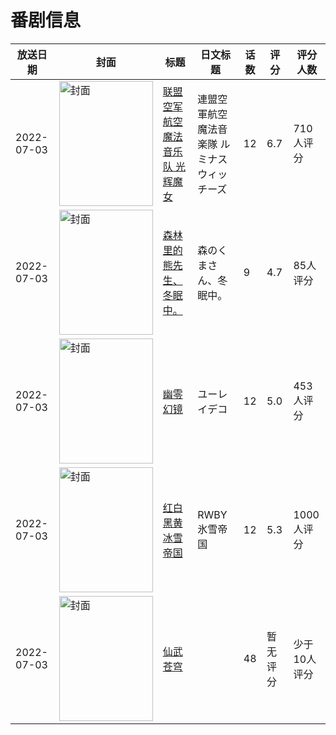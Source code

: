 # 番剧信息

|放送日期|封面|标题|日文标题|话数|评分|评分人数|
|---|---|---|---|---|---|---|
|2022-07-03|<img src="//lain.bgm.tv/pic/cover/c/08/d9/253047_uZQ6K.jpg" alt="封面" style="width:150px;height:200px;object-fit:cover;">|[联盟空军航空魔法音乐队 光辉魔女](https://bangumi.tv/subject/253047)|連盟空軍航空魔法音楽隊 ルミナスウィッチーズ|12|6.7|710人评分|
|2022-07-03|<img src="/img/no_icon_subject.png" alt="封面" style="width:150px;height:200px;object-fit:cover;">|[森林里的熊先生、冬眠中。](https://bangumi.tv/subject/342673)|森のくまさん、冬眠中。|9|4.7|85人评分|
|2022-07-03|<img src="//lain.bgm.tv/pic/cover/c/9c/c5/371396_5DwG5.jpg" alt="封面" style="width:150px;height:200px;object-fit:cover;">|[幽零幻镜](https://bangumi.tv/subject/371396)|ユーレイデコ|12|5.0|453人评分|
|2022-07-03|<img src="//lain.bgm.tv/pic/cover/c/33/cb/375531_sGP7p.jpg" alt="封面" style="width:150px;height:200px;object-fit:cover;">|[红白黑黄 冰雪帝国](https://bangumi.tv/subject/375531)|RWBY 氷雪帝国|12|5.3|1000人评分|
|2022-07-03|<img src="//lain.bgm.tv/pic/cover/c/85/8b/389654_v2M6v.jpg" alt="封面" style="width:150px;height:200px;object-fit:cover;">|[仙武苍穹](https://bangumi.tv/subject/389654)||48|暂无评分|少于10人评分|
